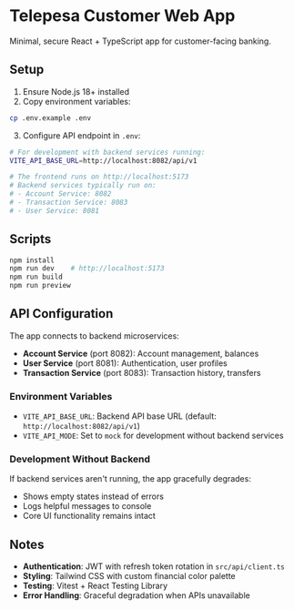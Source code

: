 # Telepesa Customer Web App

Minimal, secure React + TypeScript app for customer-facing banking.

## Setup

1. Ensure Node.js 18+ installed
2. Copy environment variables:

```bash
cp .env.example .env
```

3. Configure API endpoint in `.env`:

```bash
# For development with backend services running:
VITE_API_BASE_URL=http://localhost:8082/api/v1

# The frontend runs on http://localhost:5173
# Backend services typically run on:
# - Account Service: 8082
# - Transaction Service: 8083
# - User Service: 8081
```

## Scripts

```bash
npm install
npm run dev    # http://localhost:5173
npm run build
npm run preview
```

## API Configuration

The app connects to backend microservices:

- **Account Service** (port 8082): Account management, balances
- **User Service** (port 8081): Authentication, user profiles
- **Transaction Service** (port 8083): Transaction history, transfers

### Environment Variables

- `VITE_API_BASE_URL`: Backend API base URL (default: `http://localhost:8082/api/v1`)
- `VITE_API_MODE`: Set to `mock` for development without backend services

### Development Without Backend

If backend services aren't running, the app gracefully degrades:

- Shows empty states instead of errors
- Logs helpful messages to console
- Core UI functionality remains intact

## Notes

- **Authentication**: JWT with refresh token rotation in `src/api/client.ts`
- **Styling**: Tailwind CSS with custom financial color palette
- **Testing**: Vitest + React Testing Library
- **Error Handling**: Graceful degradation when APIs unavailable
